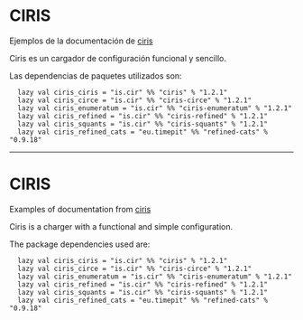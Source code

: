 # CIRIS

Ejemplos de la documentación de [ciris](https://cir.is/)

Ciris es un cargador de configuración funcional y sencillo.

Las dependencias de paquetes utilizados son:

```
  lazy val ciris_ciris = "is.cir" %% "ciris" % "1.2.1"
  lazy val ciris_circe = "is.cir" %% "ciris-circe" % "1.2.1"
  lazy val ciris_enumeratum = "is.cir" %% "ciris-enumeratum" % "1.2.1"
  lazy val ciris_refined = "is.cir" %% "ciris-refined" % "1.2.1"
  lazy val ciris_squants = "is.cir" %% "ciris-squants" % "1.2.1"
  lazy val ciris_refined_cats = "eu.timepit" %% "refined-cats" % "0.9.18"
```

---

# CIRIS

Examples of documentation from [ciris](https://cir.is/)

Ciris is a charger with a functional and simple configuration.

The package dependencies used are:

```
  lazy val ciris_ciris = "is.cir" %% "ciris" % "1.2.1"
  lazy val ciris_circe = "is.cir" %% "ciris-circe" % "1.2.1"
  lazy val ciris_enumeratum = "is.cir" %% "ciris-enumeratum" % "1.2.1"
  lazy val ciris_refined = "is.cir" %% "ciris-refined" % "1.2.1"
  lazy val ciris_squants = "is.cir" %% "ciris-squants" % "1.2.1"
  lazy val ciris_refined_cats = "eu.timepit" %% "refined-cats" % "0.9.18"
```

